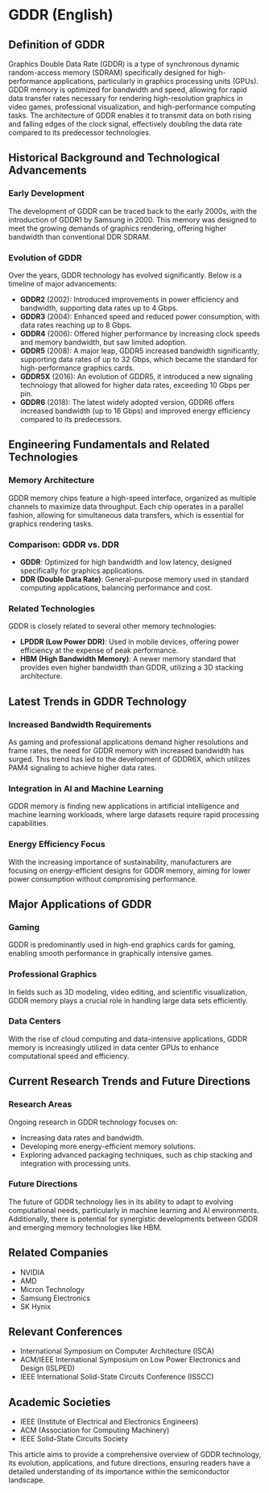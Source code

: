 # GDDR (English)

## Definition of GDDR

Graphics Double Data Rate (GDDR) is a type of synchronous dynamic random-access memory (SDRAM) specifically designed for high-performance applications, particularly in graphics processing units (GPUs). GDDR memory is optimized for bandwidth and speed, allowing for rapid data transfer rates necessary for rendering high-resolution graphics in video games, professional visualization, and high-performance computing tasks. The architecture of GDDR enables it to transmit data on both rising and falling edges of the clock signal, effectively doubling the data rate compared to its predecessor technologies.

## Historical Background and Technological Advancements

### Early Development
The development of GDDR can be traced back to the early 2000s, with the introduction of GDDR1 by Samsung in 2000. This memory was designed to meet the growing demands of graphics rendering, offering higher bandwidth than conventional DDR SDRAM. 

### Evolution of GDDR
Over the years, GDDR technology has evolved significantly. Below is a timeline of major advancements:
- **GDDR2** (2002): Introduced improvements in power efficiency and bandwidth, supporting data rates up to 4 Gbps.
- **GDDR3** (2004): Enhanced speed and reduced power consumption, with data rates reaching up to 8 Gbps.
- **GDDR4** (2006): Offered higher performance by increasing clock speeds and memory bandwidth, but saw limited adoption.
- **GDDR5** (2008): A major leap, GDDR5 increased bandwidth significantly, supporting data rates of up to 32 Gbps, which became the standard for high-performance graphics cards.
- **GDDR5X** (2016): An evolution of GDDR5, it introduced a new signaling technology that allowed for higher data rates, exceeding 10 Gbps per pin.
- **GDDR6** (2018): The latest widely adopted version, GDDR6 offers increased bandwidth (up to 16 Gbps) and improved energy efficiency compared to its predecessors.

## Engineering Fundamentals and Related Technologies

### Memory Architecture
GDDR memory chips feature a high-speed interface, organized as multiple channels to maximize data throughput. Each chip operates in a parallel fashion, allowing for simultaneous data transfers, which is essential for graphics rendering tasks.

### Comparison: GDDR vs. DDR
- **GDDR**: Optimized for high bandwidth and low latency, designed specifically for graphics applications.
- **DDR (Double Data Rate)**: General-purpose memory used in standard computing applications, balancing performance and cost.

### Related Technologies
GDDR is closely related to several other memory technologies:
- **LPDDR (Low Power DDR)**: Used in mobile devices, offering power efficiency at the expense of peak performance.
- **HBM (High Bandwidth Memory)**: A newer memory standard that provides even higher bandwidth than GDDR, utilizing a 3D stacking architecture.

## Latest Trends in GDDR Technology

### Increased Bandwidth Requirements
As gaming and professional applications demand higher resolutions and frame rates, the need for GDDR memory with increased bandwidth has surged. This trend has led to the development of GDDR6X, which utilizes PAM4 signaling to achieve higher data rates.

### Integration in AI and Machine Learning
GDDR memory is finding new applications in artificial intelligence and machine learning workloads, where large datasets require rapid processing capabilities.

### Energy Efficiency Focus
With the increasing importance of sustainability, manufacturers are focusing on energy-efficient designs for GDDR memory, aiming for lower power consumption without compromising performance.

## Major Applications of GDDR

### Gaming
GDDR is predominantly used in high-end graphics cards for gaming, enabling smooth performance in graphically intensive games.

### Professional Graphics
In fields such as 3D modeling, video editing, and scientific visualization, GDDR memory plays a crucial role in handling large data sets efficiently.

### Data Centers
With the rise of cloud computing and data-intensive applications, GDDR memory is increasingly utilized in data center GPUs to enhance computational speed and efficiency.

## Current Research Trends and Future Directions

### Research Areas
Ongoing research in GDDR technology focuses on:
- Increasing data rates and bandwidth.
- Developing more energy-efficient memory solutions.
- Exploring advanced packaging techniques, such as chip stacking and integration with processing units.

### Future Directions
The future of GDDR technology lies in its ability to adapt to evolving computational needs, particularly in machine learning and AI environments. Additionally, there is potential for synergistic developments between GDDR and emerging memory technologies like HBM.

## Related Companies
- NVIDIA
- AMD
- Micron Technology
- Samsung Electronics
- SK Hynix

## Relevant Conferences
- International Symposium on Computer Architecture (ISCA)
- ACM/IEEE International Symposium on Low Power Electronics and Design (ISLPED)
- IEEE International Solid-State Circuits Conference (ISSCC)

## Academic Societies
- IEEE (Institute of Electrical and Electronics Engineers)
- ACM (Association for Computing Machinery)
- IEEE Solid-State Circuits Society

This article aims to provide a comprehensive overview of GDDR technology, its evolution, applications, and future directions, ensuring readers have a detailed understanding of its importance within the semiconductor landscape.